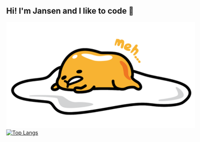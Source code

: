 ## Hi! I'm Jansen and I like to code 🥑
![wallpaper](https://github.com/jansen44/jansen44/raw/master/wallpaper.png)
[![Top Langs](https://github-readme-stats.vercel.app/api/top-langs/?username=jansen44)](https://github.com/anuraghazra/github-readme-stats)
